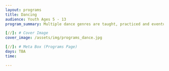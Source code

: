 ```yaml
---
layout: programs
title: Dancing
audience: Youth Ages 5 - 13
program_summary: Multiple dance genres are taught, practiced and eventually, performed.

[//]: # Cover Image
cover_image: /assets/img/programs_dance.jpg

[//]: # Meta Box (Programs Page)
days: TBA
time:

---
```

